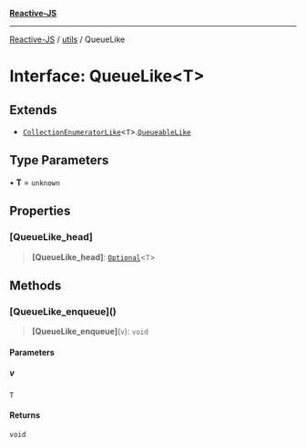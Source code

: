 [**Reactive-JS**](../../README.md)

***

[Reactive-JS](../../README.md) / [utils](../README.md) / QueueLike

# Interface: QueueLike\<T\>

## Extends

- [`CollectionEnumeratorLike`](CollectionEnumeratorLike.md)\<`T`\>.[`QueueableLike`](QueueableLike.md)

## Type Parameters

• **T** = `unknown`

## Properties

### \[QueueLike\_head\]

> **\[QueueLike\_head\]**: [`Optional`](../../functions/type-aliases/Optional.md)\<`T`\>

## Methods

### \[QueueLike\_enqueue\]()

> **\[QueueLike\_enqueue\]**(`v`): `void`

#### Parameters

##### v

`T`

#### Returns

`void`
